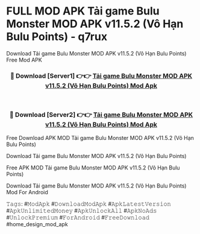 # FULL MOD APK Tải game Bulu Monster MOD APK v11.5.2 (Vô Hạn Bulu Points) - q7rux
Download Tải game Bulu Monster MOD APK v11.5.2 (Vô Hạn Bulu Points) Free Mod APK

<div align="center">
<h3>🔴 Download [Server1] 👉👉 <a href="https://apk-comot.site?title=Tải_game_Bulu_Monster_MOD_APK_v11.5.2_(Vô_Hạn_Bulu_Points)">Tải game Bulu Monster MOD APK v11.5.2 (Vô Hạn Bulu Points) Mod Apk</a></h3><br>

<h3>🔴 Download [Server2] 👉👉 <a href="https://apk-comot.site?title=Tải_game_Bulu_Monster_MOD_APK_v11.5.2_(Vô_Hạn_Bulu_Points)">Tải game Bulu Monster MOD APK v11.5.2 (Vô Hạn Bulu Points) Mod Apk</a></h3>
</div>


Free Download APK MOD Tải game Bulu Monster MOD APK v11.5.2 (Vô Hạn Bulu Points)

Download Tải game Bulu Monster MOD APK v11.5.2 (Vô Hạn Bulu Points) 

Free APK MOD Tải game Bulu Monster MOD APK v11.5.2 (Vô Hạn Bulu Points) 

Download Tải game Bulu Monster MOD APK v11.5.2 (Vô Hạn Bulu Points) Mod For Android

𝚃𝚊𝚐𝚜: #𝙼𝚘𝚍𝙰𝚙𝚔 #𝙳𝚘𝚠𝚗𝚕𝚘𝚊𝚍𝙼𝚘𝚍𝙰𝚙𝚔 #𝙰𝚙𝚔𝙻𝚊𝚝𝚎𝚜𝚝𝚅𝚎𝚛𝚜𝚒𝚘𝚗 #𝙰𝚙𝚔𝚄𝚗𝚕𝚒𝚖𝚒𝚝𝚎𝚍𝙼𝚘𝚗𝚎𝚢 #𝙰𝚙𝚔𝚄𝚗𝚕𝚘𝚌𝚔𝙰𝚕𝚕 #𝙰𝚙𝚔𝙽𝚘𝙰𝚍𝚜 #𝚄𝚗𝚕𝚘𝚌𝚔𝙿𝚛𝚎𝚖𝚒𝚞𝚖 #𝙵𝚘𝚛𝙰𝚗𝚍𝚛𝚘𝚒𝚍 #𝙵𝚛𝚎𝚎𝙳𝚘𝚠𝚗𝚕𝚘𝚊𝚍 #home_design_mod_apk